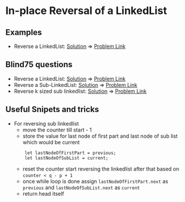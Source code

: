 # In-place Reversal of a LinkedList

## Examples

- Reverse a LinkedList: [Solution](/src/in-place-reversal/reverse-a-linkedlist.ts) => [Problem Link](https://leetcode.com/problems/reverse-linked-list/)

## Blind75 questions

- Reverse a LinkedList: [Solution](/src/in-place-reversal/reverse-a-linkedlist.ts) => [Problem Link](https://leetcode.com/problems/reverse-linked-list/)
- Reverse a Sub-LinkedList: [Solution](/src/in-place-reversal/reverse-sub-linkedlist.ts) => [Problem Link](https://leetcode.com/problems/reverse-linked-list-ii/)
- Reverse k sized sub linkedlist: [Solution](/src/in-place-reversal/reverse-k-sized-sub-list.ts) => [Problem Link](https://leetcode.com/problems/reverse-nodes-in-k-group/)

## Useful Snipets and tricks

- For reversing sub linkedlist
    - move the counter till start - 1
    - store the value for last node of first part and last node of sub list which would be current
    ```
        let lastNodeOfFirstPart = previous;
        let lastNodeOfSubList = current;
    ```
    - reset the counter start reversing the linkedlist after that based on `counter < q - p + 1`
    - once while loop is done assign `lastNodeOfFirstPart.next` as `previous` and `lastNodeOfSubList.next` as `current`
    - return head itself
